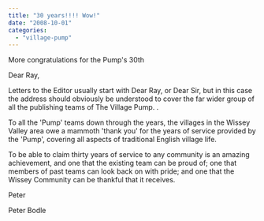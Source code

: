 ```yaml
---
title: "30 years!!!! Wow!"
date: "2008-10-01"
categories: 
  - "village-pump"
---
```


More congratulations for the Pump's 30th

Dear Ray,

Letters to the Editor usually start with Dear Ray, or Dear Sir, but in this case the address should obviously be understood to cover the far wider group of all the publishing teams of The Village Pump. .

To all the 'Pump' teams down through the years, the villages in the Wissey Valley area owe a mammoth 'thank you' for the years of service provided by the 'Pump', covering all aspects of traditional English village life.

To be able to claim thirty years of service to any community is an amazing achievement, and one that the existing team can be proud of; one that members of past teams can look back on with pride; and one that the Wissey Community can be thankful that it receives.

Peter

Peter Bodle
